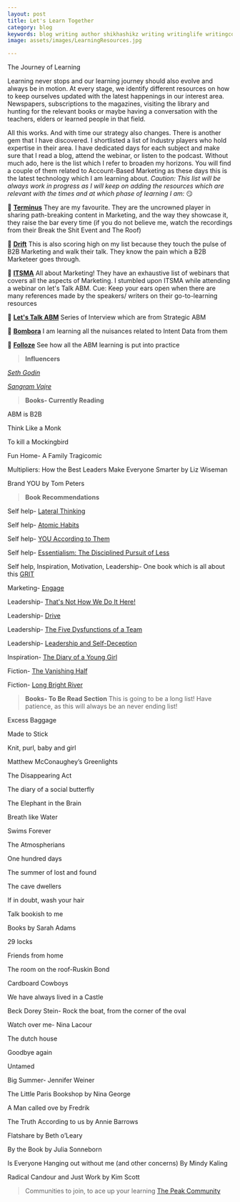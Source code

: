 ```yaml
---
layout: post
title: Let's Learn Together
category: blog
keywords: blog writing author shikhashikz writing writinglife writingcommunity learning bookrecommendation blogrecommendation
image: assets/images/LearningResources.jpg

---
```

The Journey of Learning

Learning never stops and our learning journey should also evolve and always be in motion. At every stage, we identify different resources on how to keep ourselves updated with the latest happenings in our interest area. Newspapers, subscriptions to the magazines, visiting the library and hunting for the relevant books or maybe having a conversation with the teachers, elders or learned people in that field.

All this works. And with time our strategy also changes. There is another gem that I have discovered. I shortlisted a list of Industry players who hold expertise in their area. I have dedicated days for each subject and make sure that I read a blog, attend the webinar, or listen to the podcast. Without much ado, here is the list which I refer to broaden my horizons. You will find a couple of them related to Account-Based Marketing as these days this is the latest technology which I am learning about. *Caution: This list will be always work in progress as I will keep on adding the resources which are relevant with the times and at which phase of learning I am:* 😏

💖 **[Terminus](https://terminus.com/)** They are my favourite. They are the uncrowned player in sharing path-breaking content in Marketing, and the way they showcase it, they raise the bar every time (if you do not believe me, watch the recordings from their Break the Shit Event and The Roof)

💖 **[Drift](https://www.drift.com/)** This is also scoring high on my list because they touch the pulse of B2B Marketing and walk their talk. They know the pain which a B2B Marketeer goes through.

💖 **[ITSMA](https://www.itsma.com/)** All about Marketing! They have an exhaustive list of webinars that covers all the aspects of Marketing. I stumbled upon ITSMA while attending a webinar on let's Talk ABM. Cue: Keep your ears open when there are many references made by the speakers/ writers on their go-to-learning resources

💖 **[Let's Talk ABM](https://resources.strategicabm.com/videos/lets-talk-abm)**  Series of Interview which are from Strategic ABM

💖 **[Bombora](https://bombora.com/blog/)** I am learning all the nuisances related to Intent Data from them

💖 **[Folloze](https://www.folloze.com/)** See how all the ABM learning is put into practice

> **Influencers**
> 
*[Seth Godin](https://seths.blog/)*

*[Sangram Vajre](https://www.sangramvajre.com/)*

> **Books- Currently Reading**
> 
ABM is B2B

Think Like a Monk

To kill a Mockingbird

Fun Home- A Family Tragicomic

Multipliers: How the Best Leaders Make Everyone Smarter by Liz Wiseman

Brand YOU by Tom Peters

> **Book Recommendations**
> 
Self help- [Lateral Thinking](https://www.amazon.in/Lateral-Thinking-Creativity-Edward-Bono/dp/0241257549/ref=sr_1_1?crid=WOCZRUOV7QD8&dchild=1&keywords=lateral+thinking+edward+de+bono&qid=1623667355&s=books&sprefix=lateral+thinking%2Cstripbooks%2C272&sr=1-1)

Self help- [Atomic Habits](https://www.amazon.in/Atomic-Habits-James-Clear/dp/1847941834/ref=sr_1_2?dchild=1&keywords=atomic+habits&qid=1623667310&s=books&sr=1-2)

Self help- [YOU According to Them](https://www.amazon.in/You-According-Them-Uncovering-Reputation/dp/0984659110)

Self help- [Essentialism: The Disciplined Pursuit of Less](https://www.amazon.in/Essentialism-Disciplined-Pursuit-Greg-McKeown/dp/0804137382)

Self help, Inspiration, Motivation, Leadership- One book which is all about this [GRIT](https://www.amazon.in/Grit-Passion-Perseverance-Angela-Duckworth/dp/1501111108)

Marketing- [Engage](https://www.amazon.in/Engage-Complete-Businesses-Cultivate-Measure/dp/1118003764)

Leadership- [That's Not How We Do It Here!](https://www.amazon.com/Thats-Not-Here-Organizations-Fall/dp/0735206627)

Leadership- [Drive](https://www.amazon.in/Drive-Daniel-H-Pink/dp/1786891700/ref=sr_1_1?adgrpid=57096139097&dchild=1&ext_vrnc=hi&gclid=CjwKCAjwn6GGBhADEiwAruUcKkUidbgHJ73EYJsj-9V6kwz6u4olN7uWUi6b-z7VKKQ1m1ZL12yegRoCjaIQAvD_BwE&hvadid=499120559423&hvdev=c&hvlocphy=9302452&hvnetw=g&hvqmt=e&hvrand=4234624521788871053&hvtargid=kwd-331049665644&hydadcr=1082_2321871&keywords=drive+by+daniel+pink&qid=1623824483&sr=8-1)

Leadership- [The Five Dysfunctions of a Team](https://www.amazon.in/Five-Dysfunctions-Team-Patrick-Lencioni/dp/0787960756)

Leadership- [Leadership and Self-Deception](https://www.amazon.in/Leadership-Self-Deception-Revised-ARBINGER-INSTITUTE/dp/1523086815/ref=sr_1_3?adgrpid=57969189534&dchild=1&ext_vrnc=hi&gclid=CjwKCAjwn6GGBhADEiwAruUcKtznf4NAOlHSJn7BrMNA9JjAVJLDwSTq5qNWmAjo_ebNHJ_ZqoWbcRoCJfEQAvD_BwE&hvadid=499073330302&hvdev=c&hvlocphy=9302452&hvnetw=g&hvqmt=e&hvrand=9321361592198114920&hvtargid=kwd-334345311726&hydadcr=1049_2309942&keywords=leadership+and+self+deception&qid=1623824605&s=books&sr=1-3)

Inspiration- [The Diary of a Young Girl](https://www.amazon.in/Diary-Young-Girl-Anne-Frank/dp/8172345194/ref=sr_1_2_sspa?dchild=1&keywords=the+diary+of+young+girl&qid=1623667275&s=books&sr=1-2-spons&psc=1&smid=A3H3WE9M6NY1KV&spLa=ZW5jcnlwdGVkUXVhbGlmaWVyPUFZTkhPTjVBOVVONjUmZW5jcnlwdGVkSWQ9QTAxMzI2NDIzNURRU1VQSjFOUk05JmVuY3J5cHRlZEFkSWQ9QTA5ODY5MzQxRVhQVFg2MU1XOFRXJndpZGdldE5hbWU9c3BfYXRmJmFjdGlvbj1jbGlja1JlZGlyZWN0JmRvTm90TG9nQ2xpY2s9dHJ1ZQ==)

Fiction- [The Vanishing Half](https://www.amazon.in/Vanishing-Half-Brit-Bennett/dp/0349701458/ref=sr_1_1?dchild=1&keywords=the+vanishing+half&qid=1623667226&s=books&sr=1-1)

Fiction- [Long Bright River](https://www.amazon.in/Long-Bright-River-intense-thriller/dp/1786090619/ref=sr_1_1?dchild=1&keywords=long+bright+river&qid=1623667187&s=books&sr=1-1)

>**Books- To Be Read Section**
>This is going to be a long list! Have patience, as this will always be an never ending list!

Excess Baggage

Made to Stick

Knit, purl, baby and girl

Matthew McConaughey’s Greenlights

The Disappearing Act

The diary of a social butterfly

The Elephant in the Brain

Breath like Water

Swims Forever

The Atmospherians

One hundred days

The summer of lost and found

The cave dwellers

If in doubt, wash your hair

Talk bookish to me

Books by Sarah Adams

29 locks

Friends from home

The room on the roof-Ruskin Bond

Cardboard Cowboys

We have always lived in a Castle

Beck Dorey Stein- Rock the boat, from the corner of the oval

Watch over me- Nina Lacour

The dutch house

Goodbye again

Untamed

Big Summer- Jennifer Weiner

The Little Paris Bookshop by Nina George

A Man called ove by Fredrik

The Truth According to us by Annie Barrows

Flatshare by Beth o’Leary

By the Book by Julia Sonneborn

Is Everyone Hanging out without me (and other concerns) By Mindy Kaling

Radical Candour and Just Work by Kim Scott


>Communities to join, to ace up your learning
>[The Peak Community](https://www.peak.community/)

